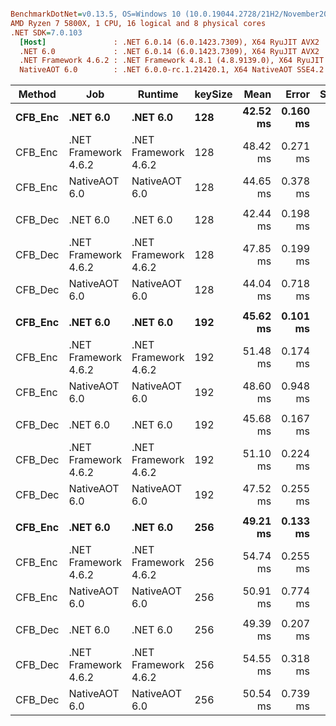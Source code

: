 ``` ini

BenchmarkDotNet=v0.13.5, OS=Windows 10 (10.0.19044.2728/21H2/November2021Update)
AMD Ryzen 7 5800X, 1 CPU, 16 logical and 8 physical cores
.NET SDK=7.0.103
  [Host]               : .NET 6.0.14 (6.0.1423.7309), X64 RyuJIT AVX2
  .NET 6.0             : .NET 6.0.14 (6.0.1423.7309), X64 RyuJIT AVX2
  .NET Framework 4.6.2 : .NET Framework 4.8.1 (4.8.9139.0), X64 RyuJIT VectorSize=256
  NativeAOT 6.0        : .NET 6.0.0-rc.1.21420.1, X64 NativeAOT SSE4.2


```
|  Method |                  Job |              Runtime | keySize |     Mean |    Error |   StdDev |      Min |      Max |   Median | Ratio | RatioSD |
|-------- |--------------------- |--------------------- |-------- |---------:|---------:|---------:|---------:|---------:|---------:|------:|--------:|
| **CFB_Enc** |             **.NET 6.0** |             **.NET 6.0** |     **128** | **42.52 ms** | **0.160 ms** | **0.142 ms** | **42.40 ms** | **42.83 ms** | **42.48 ms** |  **1.00** |    **0.00** |
| CFB_Enc | .NET Framework 4.6.2 | .NET Framework 4.6.2 |     128 | 48.42 ms | 0.271 ms | 0.253 ms | 47.90 ms | 48.87 ms | 48.39 ms |  1.14 |    0.01 |
| CFB_Enc |        NativeAOT 6.0 |        NativeAOT 6.0 |     128 | 44.65 ms | 0.378 ms | 0.335 ms | 43.85 ms | 45.05 ms | 44.74 ms |  1.05 |    0.01 |
|         |                      |                      |         |          |          |          |          |          |          |       |         |
| CFB_Dec |             .NET 6.0 |             .NET 6.0 |     128 | 42.44 ms | 0.198 ms | 0.175 ms | 42.19 ms | 42.79 ms | 42.40 ms |  1.00 |    0.00 |
| CFB_Dec | .NET Framework 4.6.2 | .NET Framework 4.6.2 |     128 | 47.85 ms | 0.199 ms | 0.176 ms | 47.58 ms | 48.09 ms | 47.93 ms |  1.13 |    0.01 |
| CFB_Dec |        NativeAOT 6.0 |        NativeAOT 6.0 |     128 | 44.04 ms | 0.718 ms | 0.671 ms | 43.09 ms | 44.84 ms | 44.38 ms |  1.04 |    0.02 |
|         |                      |                      |         |          |          |          |          |          |          |       |         |
| **CFB_Enc** |             **.NET 6.0** |             **.NET 6.0** |     **192** | **45.62 ms** | **0.101 ms** | **0.089 ms** | **45.45 ms** | **45.80 ms** | **45.64 ms** |  **1.00** |    **0.00** |
| CFB_Enc | .NET Framework 4.6.2 | .NET Framework 4.6.2 |     192 | 51.48 ms | 0.174 ms | 0.145 ms | 51.21 ms | 51.75 ms | 51.48 ms |  1.13 |    0.00 |
| CFB_Enc |        NativeAOT 6.0 |        NativeAOT 6.0 |     192 | 48.60 ms | 0.948 ms | 0.931 ms | 47.35 ms | 50.44 ms | 48.65 ms |  1.07 |    0.02 |
|         |                      |                      |         |          |          |          |          |          |          |       |         |
| CFB_Dec |             .NET 6.0 |             .NET 6.0 |     192 | 45.68 ms | 0.167 ms | 0.148 ms | 45.21 ms | 45.82 ms | 45.71 ms |  1.00 |    0.00 |
| CFB_Dec | .NET Framework 4.6.2 | .NET Framework 4.6.2 |     192 | 51.10 ms | 0.224 ms | 0.210 ms | 50.75 ms | 51.47 ms | 51.12 ms |  1.12 |    0.01 |
| CFB_Dec |        NativeAOT 6.0 |        NativeAOT 6.0 |     192 | 47.52 ms | 0.255 ms | 0.238 ms | 47.13 ms | 48.03 ms | 47.51 ms |  1.04 |    0.01 |
|         |                      |                      |         |          |          |          |          |          |          |       |         |
| **CFB_Enc** |             **.NET 6.0** |             **.NET 6.0** |     **256** | **49.21 ms** | **0.133 ms** | **0.118 ms** | **49.04 ms** | **49.45 ms** | **49.21 ms** |  **1.00** |    **0.00** |
| CFB_Enc | .NET Framework 4.6.2 | .NET Framework 4.6.2 |     256 | 54.74 ms | 0.255 ms | 0.226 ms | 54.47 ms | 55.19 ms | 54.69 ms |  1.11 |    0.00 |
| CFB_Enc |        NativeAOT 6.0 |        NativeAOT 6.0 |     256 | 50.91 ms | 0.774 ms | 0.724 ms | 49.88 ms | 51.80 ms | 50.67 ms |  1.04 |    0.01 |
|         |                      |                      |         |          |          |          |          |          |          |       |         |
| CFB_Dec |             .NET 6.0 |             .NET 6.0 |     256 | 49.39 ms | 0.207 ms | 0.183 ms | 49.13 ms | 49.83 ms | 49.37 ms |  1.00 |    0.00 |
| CFB_Dec | .NET Framework 4.6.2 | .NET Framework 4.6.2 |     256 | 54.55 ms | 0.318 ms | 0.282 ms | 54.25 ms | 55.26 ms | 54.51 ms |  1.10 |    0.01 |
| CFB_Dec |        NativeAOT 6.0 |        NativeAOT 6.0 |     256 | 50.54 ms | 0.739 ms | 0.691 ms | 49.64 ms | 51.83 ms | 50.49 ms |  1.02 |    0.01 |
